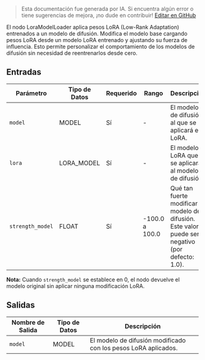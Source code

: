 > Esta documentación fue generada por IA. Si encuentra algún error o tiene sugerencias de mejora, ¡no dude en contribuir! [Editar en GitHub](https://github.com/Comfy-Org/embedded-docs/blob/main/comfyui_embedded_docs/docs/LoraModelLoader/es.md)

El nodo LoraModelLoader aplica pesos LoRA (Low-Rank Adaptation) entrenados a un modelo de difusión. Modifica el modelo base cargando pesos LoRA desde un modelo LoRA entrenado y ajustando su fuerza de influencia. Esto permite personalizar el comportamiento de los modelos de difusión sin necesidad de reentrenarlos desde cero.

## Entradas

| Parámetro | Tipo de Datos | Requerido | Rango | Descripción |
|-----------|-----------|----------|-------|-------------|
| `model` | MODEL | Sí | - | El modelo de difusión al que se aplicará el LoRA. |
| `lora` | LORA_MODEL | Sí | - | El modelo LoRA que se aplicará al modelo de difusión. |
| `strength_model` | FLOAT | Sí | -100.0 a 100.0 | Qué tan fuerte modificar el modelo de difusión. Este valor puede ser negativo (por defecto: 1.0). |

**Nota:** Cuando `strength_model` se establece en 0, el nodo devuelve el modelo original sin aplicar ninguna modificación LoRA.

## Salidas

| Nombre de Salida | Tipo de Datos | Descripción |
|-------------|-----------|-------------|
| `model` | MODEL | El modelo de difusión modificado con los pesos LoRA aplicados. |
